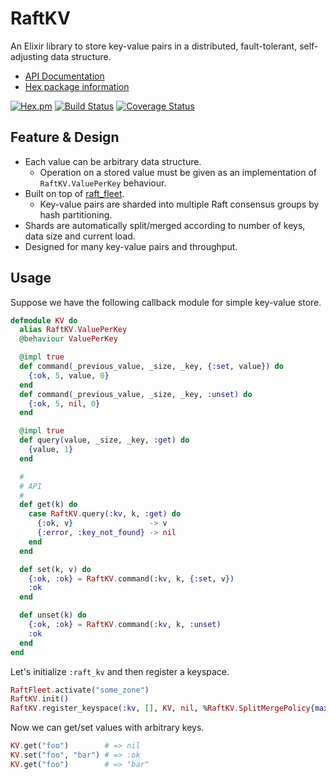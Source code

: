 # RaftKV

An Elixir library to store key-value pairs in a distributed, fault-tolerant, self-adjusting data structure.

- [API Documentation](http://hexdocs.pm/raft_kv/)
- [Hex package information](https://hex.pm/packages/raft_kv)

[![Hex.pm](http://img.shields.io/hexpm/v/raft_kv.svg)](https://hex.pm/packages/raft_kv)
[![Build Status](https://travis-ci.org/skirino/raft_kv.svg)](https://travis-ci.org/skirino/raft_kv)
[![Coverage Status](https://coveralls.io/repos/github/skirino/raft_kv/badge.svg?branch=master)](https://coveralls.io/github/skirino/raft_kv?branch=master)

## Feature & Design

- Each value can be arbitrary data structure.
    - Operation on a stored value must be given as an implementation of `RaftKV.ValuePerKey` behaviour.
- Built on top of [raft_fleet](https://github.com/skirino/raft_fleet).
    - Key-value pairs are sharded into multiple Raft consensus groups by hash partitioning.
- Shards are automatically split/merged according to number of keys, data size and current load.
- Designed for many key-value pairs and throughput.

## Usage

Suppose we have the following callback module for simple key-value store.
```ex
defmodule KV do
  alias RaftKV.ValuePerKey
  @behaviour ValuePerKey

  @impl true
  def command(_previous_value, _size, _key, {:set, value}) do
    {:ok, 5, value, 0}
  end
  def command(_previous_value, _size, _key, :unset) do
    {:ok, 5, nil, 0}
  end

  @impl true
  def query(value, _size, _key, :get) do
    {value, 1}
  end

  #
  # API
  #
  def get(k) do
    case RaftKV.query(:kv, k, :get) do
      {:ok, v}                 -> v
      {:error, :key_not_found} -> nil
    end
  end

  def set(k, v) do
    {:ok, :ok} = RaftKV.command(:kv, k, {:set, v})
    :ok
  end

  def unset(k) do
    {:ok, :ok} = RaftKV.command(:kv, k, :unset)
    :ok
  end
end
```

Let's initialize `:raft_kv` and then register a keyspace.
```ex
RaftFleet.activate("some_zone")
RaftKV.init()
RaftKV.register_keyspace(:kv, [], KV, nil, %RaftKV.SplitMergePolicy{max_shards: 16, max_keys_per_shard: 100})
```

Now we can get/set values with arbitrary keys.
```ex
KV.get("foo")        # => nil
KV.set("foo", "bar") # => :ok
KV.get("foo")        # => "bar"
```
